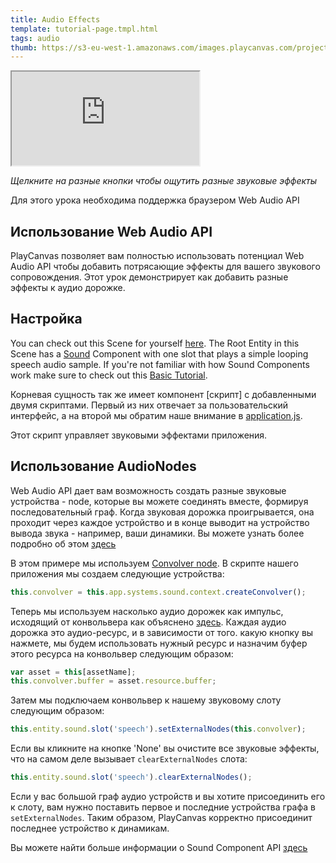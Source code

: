 ```yaml
---
title: Audio Effects
template: tutorial-page.tmpl.html
tags: audio
thumb: https://s3-eu-west-1.amazonaws.com/images.playcanvas.com/projects/12/406047/G0ZA35-image-75.jpg
---
```


<iframe src="https://playcanv.as/p/1nS6AnC9/" ></iframe>

*Щелкните на разные кнопки чтобы ощутить разные звуковые эффекты*

<div class="alert alert-info">Для этого урока необходима поддержка браузером Web Audio API</div>

## Использование Web Audio API

PlayCanvas позволяет вам полностью использовать потенциал Web Audio API чтобы добавить потрясающие эффекты для вашего звукового сопровождения. Этот урок демонстрирует как добавить разные эффекты к аудио дорожке.

## Настройка

You can check out this Scene for yourself [here][1]. The Root Entity in this Scene has a [Sound][2] Component with one slot that plays a simple looping speech audio sample. If you're not familiar with how Sound Components work make sure to check out this [Basic Tutorial][3].

Корневая сущность так же имеет компонент [скрипт] с добавленными двумя скриптами. Первый из них отвечает за пользовательский интерфейс, а на второй мы обратим наше внимание в <a href="https://playcanvas.com/editor/asset/4472751" target="_blank">application.js</a>.

Этот скрипт управляет звуковыми эффектами приложения.

## Использование AudioNodes

Web Audio API дает вам возможность создать разные звуковые устройства - node, которые вы можете соединять вместе, формируя последовательный граф. Когда звуковая дорожка проигрывается, она проходит через каждое устройство и в конце выводит на устройство вывода звука - например, ваши динамики. Вы можете узнать более подробно об этом [здесь][5]

В этом примере мы используем  [Convolver node][6]. В скрипте нашего приложения мы создаем следующие устройства:

```javascript
this.convolver = this.app.systems.sound.context.createConvolver();
```

Теперь мы используем насколько аудио дорожек как импульс, исходящий от конвольвера как объяснено [здесь][7]. Каждая аудио дорожка это аудио-ресурс, и в зависимости от того. какую кнопку вы нажмете, мы будем использовать нужный ресурс и назначим буфер этого ресурса на конвольвер следующим образом:

```javascript
var asset = this[assetName];
this.convolver.buffer = asset.resource.buffer;
```

Затем мы подключаем конвольвер к нашему звуковому слоту следующим образом:

```javascript
this.entity.sound.slot('speech').setExternalNodes(this.convolver);
```

Если вы кликните на кнопке 'None' вы очистите все звуковые эффекты, что на самом деле вызывает ```clearExternalNodes``` слота:

```javascript
this.entity.sound.slot('speech').clearExternalNodes();
```

Если у вас большой граф аудио устройств и вы хотите присоединить его к слоту, вам нужно поставить первое и последние устройства графа в  ```setExternalNodes```. Таким образом, PlayCanvas корректно присоединит последнее устройство к динамикам.

Вы можете найти больше информации о Sound Component API [здесь][8]

[1]: https://playcanvas.com/editor/scene/440346
[2]: /user-manual/packs/components/sound
[3]: /tutorials/basic-audio/
[4]: /user-manual/packs/components/script
[5]: https://developer.mozilla.org/en-US/docs/Web/API/Web_Audio_API
[6]: https://developer.mozilla.org/en-US/docs/Web/API/ConvolverNode
[7]: https://developer.mozilla.org/en-US/docs/Web/API/ConvolverNode/buffer
[8]: /api/pc.Sound.html

